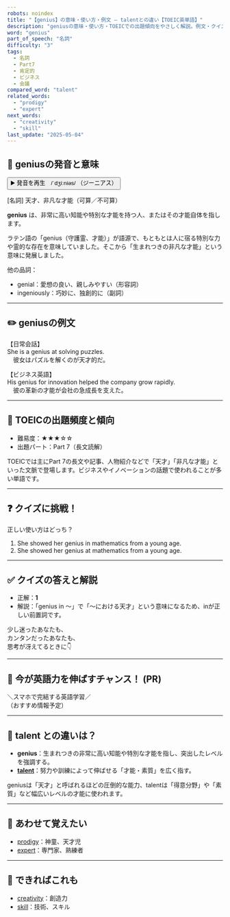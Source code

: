 ```yaml
---
robots: noindex
title: "【genius】の意味・使い方・例文 ― talentとの違い【TOEIC英単語】"
description: "geniusの意味・使い方・TOEICでの出題傾向をやさしく解説。例文・クイズ付きでtalentとの違いもわかりやすく学べます。"
word: "genius"
part_of_speech: "名詞"
difficulty: "3"
tags:
  - 名詞
  - Part7
  - 肯定的
  - ビジネス
  - 会議
compared_word: "talent"
related_words:
  - "prodigy"
  - "expert"
next_words:
  - "creativity"
  - "skill"
last_update: "2025-05-04"
---
```


## 🔰 geniusの発音と意味

<button class="play-audio" onclick="playTTS('genius')">
  <span class="play-audio-main">
    ▶️ 発音を再生　/ˈdʒiːniəs/
  </span>
  <span class="play-audio-sub">
    （ジーニアス）
  </span>
</button>

[名詞] 天才、非凡な才能（可算／不可算）

**genius** は、非常に高い知能や特別な才能を持つ人、またはその才能自体を指します。

ラテン語の「genius（守護霊、才能）」が語源で、もともとは人に宿る特別な力や霊的な存在を意味していました。そこから「生まれつきの非凡な才能」という意味に発展しました。

他の品詞：  
- genial：愛想の良い、親しみやすい（形容詞）
- ingeniously：巧妙に、独創的に（副詞）

---

## ✏️ geniusの例文

【日常会話】  
She is a genius at solving puzzles.  
　彼女はパズルを解くのが天才的だ。

【ビジネス英語】  
His genius for innovation helped the company grow rapidly.  
　彼の革新の才能が会社の急成長を支えた。

---

## 🎯 TOEICの出題頻度と傾向

- 難易度：★★★☆☆
- 出題パート：Part 7（長文読解）

TOEICでは主にPart 7の長文や記事、人物紹介などで「天才」「非凡な才能」といった文脈で登場します。ビジネスやイノベーションの話題で使われることが多い単語です。

---

## ❓ クイズに挑戦！

正しい使い方はどっち？

1. She showed her genius in mathematics from a young age.  
2. She showed her genius at mathematics from a young age.

---

## ✅ クイズの答えと解説

- 正解：**1**
- 解説：「genius in ～」で「～における天才」という意味になるため、inが正しい前置詞です。

少し迷ったあなたも、  
カンタンだったあなたも、  
思考が冴えてるときに👇️

---

## 🚀 今が英語力を伸ばすチャンス！ (PR)

<div class="info-center">
＼スマホで完結する英語学習／<br>  
（おすすめ情報予定）
</div>

---

## 🤔  talent との違いは？

- **genius**：生まれつきの非常に高い知能や特別な才能を指し、突出したレベルを強調する。
- **[talent](/word/talent)**：努力や訓練によって伸ばせる「才能・素質」を広く指す。

geniusは「天才」と呼ばれるほどの圧倒的な能力、talentは「得意分野」や「素質」など幅広いレベルの才能に使われます。

---

## 🧩 あわせて覚えたい

- [prodigy](/word/prodigy)：神童、天才児
- [expert](/word/expert)：専門家、熟練者

---

## 📖 できればこれも

- [creativity](/word/creativity)：創造力
- [skill](/word/skill)：技術、スキル

<!-- cvid: aid15_bid47 -->
